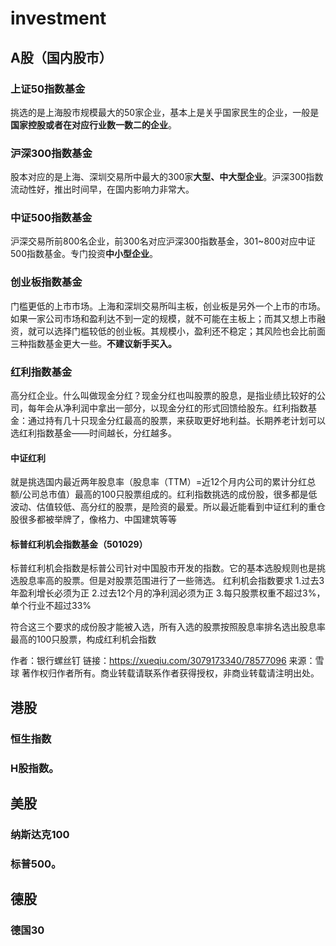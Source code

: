 # investment

## A股（国内股市）
### 上证50指数基金
挑选的是上海股市规模最大的50家企业，基本上是关乎国家民生的企业，一般是**国家控股或者在对应行业数一数二的企业**。
### 沪深300指数基金
股本对应的是上海、深圳交易所中最大的300家**大型、中大型企业**。沪深300指数流动性好，推出时间早，在国内影响力非常大。
### 中证500指数基金
沪深交易所前800名企业，前300名对应沪深300指数基金，301~800对应中证500指数基金。专门投资**中小型企业**。
### 创业板指数基金
门槛更低的上市市场。上海和深圳交易所叫主板，创业板是另外一个上市的市场。如果一家公司市场和盈利达不到一定的规模，就不可能在主板上；而其又想上市融资，就可以选择门槛较低的创业板。其规模小，盈利还不稳定；其风险也会比前面三种指数基金更大一些。**不建议新手买入。**
### 红利指数基金
高分红企业。什么叫做现金分红？现金分红也叫股票的股息，是指业绩比较好的公司，每年会从净利润中拿出一部分，以现金分红的形式回馈给股东。红利指数基金：通过持有几十只现金分红最高的股票，来获取更好地利益。长期养老计划可以选红利指数基金——时间越长，分红越多。
#### 中证红利
就是挑选国内最近两年股息率（股息率（TTM）=近12个月内公司的累计分红总额/公司总市值）最高的100只股票组成的。红利指数挑选的成份股，很多都是低波动、估值较低、高分红的股票，是险资的最爱。所以最近能看到中证红利的重仓股很多都被举牌了，像格力、中国建筑等等
#### 标普红利机会指数基金（501029）
标普红利机会指数是标普公司针对中国股市开发的指数。它的基本选股规则也是挑选股息率高的股票。但是对股票范围进行了一些筛选。
红利机会指数要求
1.过去3年盈利增长必须为正
2.过去12个月的净利润必须为正
3.每只股票权重不超过3%，单个行业不超过33%

符合这三个要求的成份股才能被入选，所有入选的股票按照股息率排名选出股息率最高的100只股票，构成红利机会指数



作者：银行螺丝钉
链接：https://xueqiu.com/3079173340/78577096
来源：雪球
著作权归作者所有。商业转载请联系作者获得授权，非商业转载请注明出处。
## 港股
### 恒生指数
### H股指数。

## 美股
### 纳斯达克100
### 标普500。

## 德股
### 德国30
